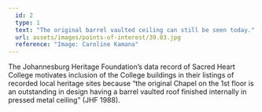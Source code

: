 ```yaml
---
  id: 2
  type: 1
  text: "The original barrel vaulted ceiling can still be seen today."
  url: assets/images/points-of-interest/39.03.jpg
  reference: "Image: Caroline Kamana"
---
```

The Johannesburg Heritage Foundation’s data record of Sacred Heart College motivates inclusion of the College buildings in their listings of recorded local heritage sites because “the original Chapel on the 1st floor is an outstanding in design having a barrel vaulted roof finished internally in pressed metal ceiling” (JHF 1988).
        